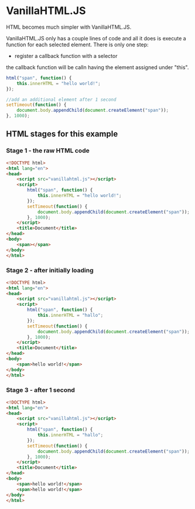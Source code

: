 # VanillaHTML.JS
HTML becomes much simpler with VanillaHTML.JS. 

VanillaHTML.JS only has a couple lines of code and all it does is execute a function for each selected element.
There is only one step:
 - register a callback function with a selector

the callback function will be calln having the element assigned under "this".

```js
html("span", function() {  
    this.innerHTML = "hello world!";
});

//add an additional element after 1 second
setTimeout(function() {
    document.body.appendChild(document.createElement("span"));
}, 1000);
```

## HTML stages for this example
### Stage 1 - the raw HTML code
```html
<!DOCTYPE html>
<html lang="en">
<head>
    <script src="vanillahtml.js"></script>
    <script>
        html("span", function() {  
            this.innerHTML = "hello world!";
        });
        setTimeout(function() {
            document.body.appendChild(document.createElement("span"));
        }, 1000);
    </script>
    <title>Document</title>
</head>
<body>
    <span></span>
</body>
</html>
```
### Stage 2 - after initially loading
```html
<!DOCTYPE html>
<html lang="en">
<head>
    <script src="vanillahtml.js"></script>
    <script>
        html("span", function() {  
            this.innerHTML = "hallo";
        });
        setTimeout(function() {
            document.body.appendChild(document.createElement("span"));
        }, 1000);
    </script>
    <title>Document</title>
</head>
<body>
    <span>hello world!</span>
</body>
</html>
```
### Stage 3 - after 1 second
```html
<!DOCTYPE html>
<html lang="en">
<head>
    <script src="vanillahtml.js"></script>
    <script>
        html("span", function() {  
            this.innerHTML = "hallo";
        });
        setTimeout(function() {
            document.body.appendChild(document.createElement("span"));
        }, 1000);
    </script>
    <title>Document</title>
</head>
<body>
    <span>hello world!</span>
    <span>hello world!</span>
</body>
</html>
```